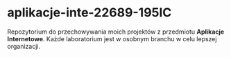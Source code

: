 # aplikacje-inte-22689-195IC
Repozytorium do przechowywania moich projektów z przedmiotu **Aplikacje Internetowe**. Każde laboratorium jest w osobnym branchu w celu lepszej organizacji.
